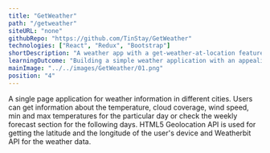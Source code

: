 ```yaml
---
title: "GetWeather"
path: "/getweather"
siteURL: "none"
githubRepo: "https://github.com/TinStay/GetWeather"
technologies: ["React", "Redux", "Bootstrap"]
shortDescription: "A weather app with a get-weather-at-location feature."
learningOutcome: "Building a simple weather application with an appealing layout was a good practice for fetching and working with data from an API. I realised that even a small app like this needs to be developed using a relevant design theme and colors in order to fit the idea behind it and catch the user's eye."
mainImage: "../../images/GetWeather/01.png"
position: "4"
---
```

A single page application for weather information in different cities. Users can get information about the temperature, cloud coverage, wind speed, min and max temperatures for the particular day or check the weekly forecast section for the following days. HTML5 Geolocation API is used for getting the latitude and the longitude of the user's device and Weatherbit API for the weather data.
